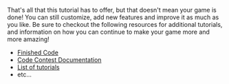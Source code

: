 That's all that this tutorial has to offer, but that doesn't mean your game is done! You can still customize, add new features and improve it as much as you like. Be sure to checkout the following resources for additional tutorials, and information on how you can continue to make your game more and more amazing!
 - [Finished Code](https://repl.it/@macuyler/HorseGame)
 - [Code Contest Documentation](/docs/welcome/)
 - [List of tutorials](#)
 - etc...

